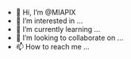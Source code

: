- 👋 Hi, I’m @MIAPIX
- 👀 I’m interested in ...
- 🌱 I’m currently learning ...
- 💞️ I’m looking to collaborate on ...
- 📫 How to reach me ...

<!---
MIAPIX/MIAPIX is a ✨ special ✨ repository because its `README.md` (this file) appears on your GitHub profile.
You can click the Preview link to take a look at your changes.
--->

